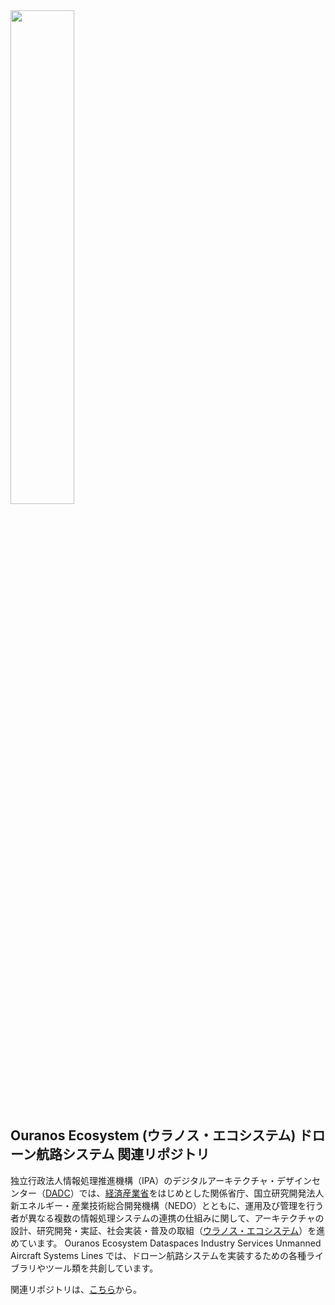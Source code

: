 <img src="https://github.com/ODS-IS-UASL/.github/blob/main/images/OE%20Logo%20Ouranos%20Blue.png" width="45%">

## Ouranos Ecosystem (ウラノス・エコシステム) ドローン航路システム 関連リポジトリ

独立行政法人情報処理推進機構（IPA）のデジタルアーキテクチャ・デザインセンター（[DADC](https://www.ipa.go.jp/dadc/index.html)）では、[経済産業省](https://www.meti.go.jp/policy/mono_info_service/digital_architecture/index.html)をはじめとした関係省庁、国立研究開発法人 新エネルギー・産業技術総合開発機構（NEDO）とともに、運用及び管理を行う者が異なる複数の情報処理システムの連携の仕組みに関して、アーキテクチャの設計、研究開発・実証、社会実装・普及の取組（[ウラノス・エコシステム](https://www.meti.go.jp/policy/mono_info_service/digital_architecture/ouranos.html)）を進めています。 Ouranos Ecosystem Dataspaces Industry Services Unmanned Aircraft Systems Lines では、ドローン航路システムを実装するための各種ライブラリやツール類を共創しています。

関連リポジトリは、[こちら](https://github.com/orgs/ODS-IS-UASL/repositories)から。

